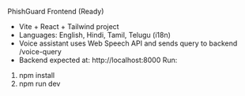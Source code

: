 PhishGuard Frontend (Ready)
- Vite + React + Tailwind project
- Languages: English, Hindi, Tamil, Telugu (i18n)
- Voice assistant uses Web Speech API and sends query to backend /voice-query
- Backend expected at: http://localhost:8000
Run:
1. npm install
2. npm run dev
